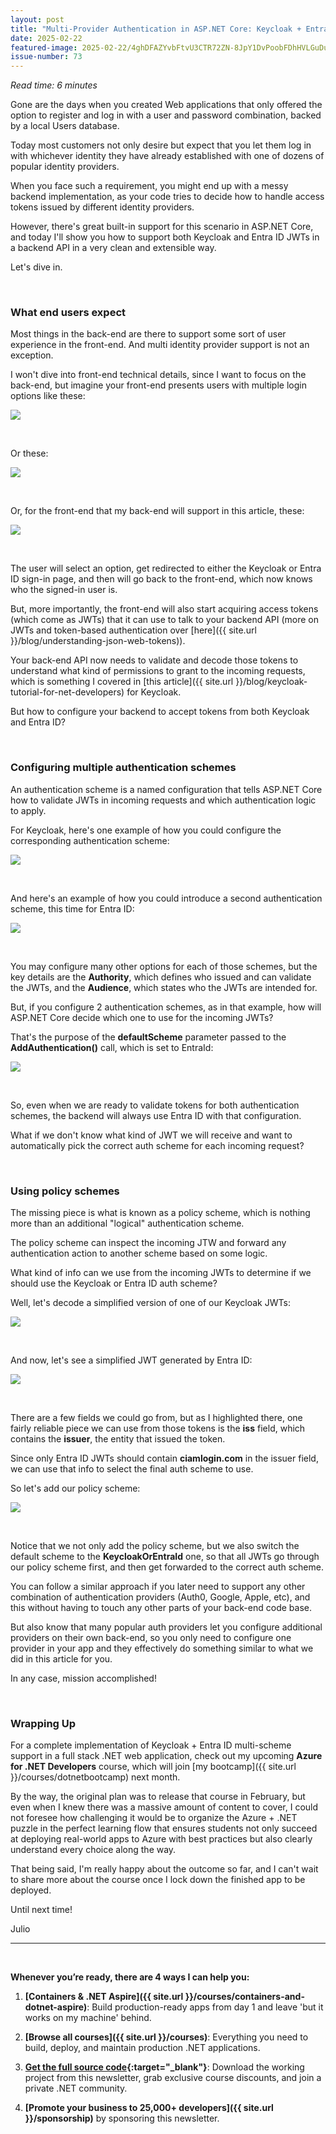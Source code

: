 ```yaml
---
layout: post
title: "Multi-Provider Authentication in ASP.NET Core: Keycloak + Entra ID"
date: 2025-02-22
featured-image: 2025-02-22/4ghDFAZYvbFtvU3CTR72ZN-8JpY1DvPoobFDhHVLGuDuR.jpeg
issue-number: 73
---
```


*Read time: 6 minutes*
​

Gone are the days when you created Web applications that only offered the option to register and log in with a user and password combination, backed by a local Users database.

Today most customers not only desire but expect that you let them log in with whichever identity they have already established with one of dozens of popular identity providers.

When you face such a requirement, you might end up with a messy backend implementation, as your code tries to decide how to handle access tokens issued by different identity providers.

However, there's great built-in support for this scenario in ASP.NET Core, and today I'll show you how to support both Keycloak and Entra ID JWTs in a backend API in a very clean and extensible way.

Let's dive in.

​

### **What end users expect**
Most things in the back-end are there to support some sort of user experience in the front-end. And multi identity provider support is not an exception.

I won't dive into front-end technical details, since I want to focus on the back-end, but imagine your front-end presents users with multiple login options like these:


![](/assets/images/2025-02-22/4ghDFAZYvbFtvU3CTR72ZN-7Z9AHcQYF3eybtKPt4UwcB.jpeg)

​

Or these:


![](/assets/images/2025-02-22/4ghDFAZYvbFtvU3CTR72ZN-nykJrXdWqbaZXo8xevGCzd.jpeg)

​

Or, for the front-end that my back-end will support in this article, these:


![](/assets/images/2025-02-22/4ghDFAZYvbFtvU3CTR72ZN-8JpY1DvPoobFDhHVLGuDuR.jpeg)

​

The user will select an option, get redirected to either the Keycloak or Entra ID sign-in page, and then will go back to the front-end, which now knows who the signed-in user is.

But, more importantly, the front-end will also start acquiring access tokens (which come as JWTs) that it can use to talk to your backend API (more on JWTs and token-based authentication over [here]({{ site.url }}/blog/understanding-json-web-tokens)).

Your back-end API now needs to validate and decode those tokens to understand what kind of permissions to grant to the incoming requests, which is something I covered in [this article]({{ site.url }}/blog/keycloak-tutorial-for-net-developers) for Keycloak.

But how to configure your backend to accept tokens from both Keycloak and Entra ID?

​

### **Configuring multiple authentication schemes**
An authentication scheme is a named configuration that tells ASP.NET Core how to validate JWTs in incoming requests and which authentication logic to apply.

For Keycloak, here's one example of how you could configure the corresponding authentication scheme:


![](/assets/images/2025-02-22/4ghDFAZYvbFtvU3CTR72ZN-eR9YZMNwXg2NVeHKAYw831.jpeg)

​

And here's an example of how you could introduce a second authentication scheme, this time for Entra ID:


![](/assets/images/2025-02-22/4ghDFAZYvbFtvU3CTR72ZN-rHD4RdELfRsKnpqxur9rgk.jpeg)

​

You may configure many other options for each of those schemes, but the key details are the **Authority**, which defines who issued and can validate the JWTs, and the **Audience**, which states who the JWTs are intended for.

But, if you configure 2 authentication schemes, as in that example, how will ASP.NET Core decide which one to use for the incoming JWTs?

That's the purpose of the **defaultScheme** parameter passed to the **AddAuthentication()** call, which is set to EntraId:


![](/assets/images/2025-02-22/4ghDFAZYvbFtvU3CTR72ZN-mZpghBQtjFtpKF1gowySw3.jpeg)

​

So, even when we are ready to validate tokens for both authentication schemes, the backend will always use Entra ID with that configuration.

What if we don't know what kind of JWT we will receive and want to automatically pick the correct auth scheme for each incoming request?

​

### **Using policy schemes**
The missing piece is what is known as a policy scheme, which is nothing more than an additional "logical" authentication scheme.

The policy scheme can inspect the incoming JTW and forward any authentication action to another scheme based on some logic.

What kind of info can we use from the incoming JWTs to determine if we should use the Keycloak or Entra ID auth scheme?

Well, let's decode a simplified version of one of our Keycloak JWTs:


![](/assets/images/2025-02-22/4ghDFAZYvbFtvU3CTR72ZN-tC962TyVnd7Rai8mRr8XfP.jpeg)

​

And now, let's see a simplified JWT generated by Entra ID:


![](/assets/images/2025-02-22/4ghDFAZYvbFtvU3CTR72ZN-oob1hhYiYNFVV7An1Bghox.jpeg)

​

There are a few fields we could go from, but as I highlighted there, one fairly reliable piece we can use from those tokens is the **iss** field, which contains the **issuer**, the entity that issued the token.

Since only Entra ID JWTs should contain **ciamlogin.com** in the issuer field, we can use that info to select the final auth scheme to use. 

So let's add our policy scheme:


![](/assets/images/2025-02-22/4ghDFAZYvbFtvU3CTR72ZN-dYmiLJxDexu1MAuqUcJFs5.jpeg)

​

Notice that we not only add the policy scheme, but we also switch the default scheme to the **KeycloakOrEntraId** one, so that all JWTs go through our policy scheme first, and then get forwarded to the correct auth scheme.

You can follow a similar approach if you later need to support any other combination of authentication providers (Auth0, Google, Apple, etc), and this without having to touch any other parts of your back-end code base.

But also know that many popular auth providers let you configure additional providers on their own back-end, so you only need to configure one provider in your app and they effectively do something similar to what we did in this article for you.

In any case, mission accomplished!

​

### **Wrapping Up**
For a complete implementation of Keycloak + Entra ID multi-scheme support in a full stack .NET web application, check out my upcoming **Azure for .NET Developers** course, which will join [my bootcamp]({{ site.url }}/courses/dotnetbootcamp) next month.

By the way, the original plan was to release that course in February, but even when I knew there was a massive amount of content to cover, I could not foresee how challenging it would be to organize the Azure + .NET puzzle in the perfect learning flow that ensures students not only succeed at deploying real-world apps to Azure with best practices but also clearly understand every choice along the way.

That being said, I'm really happy about the outcome so far, and I can't wait to share more about the course once I lock down the finished app to be deployed.

Until next time!

Julio

---


<br/>


**Whenever you’re ready, there are 4 ways I can help you:**

1. **[Containers & .NET Aspire]({{ site.url }}/courses/containers-and-dotnet-aspire)**: Build production-ready apps from day 1 and leave 'but it works on my machine' behind.

2. **[Browse all courses]({{ site.url }}/courses)**: Everything you need to build, deploy, and maintain production .NET applications.

3. **​[​Get the full source code](https://www.patreon.com/juliocasal){:target="_blank"}**: Download the working project from this newsletter, grab exclusive course discounts, and join a private .NET community.

4. **[Promote your business to 25,000+ developers]({{ site.url }}/sponsorship)** by sponsoring this newsletter.
